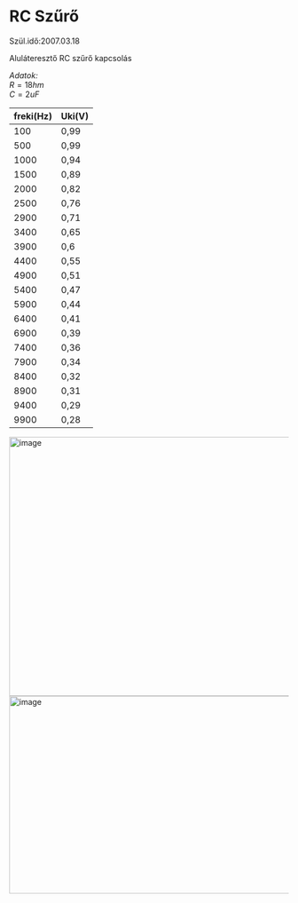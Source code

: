 # RC Szűrő  
Szül.idő:2007.03.18  

Aluláteresztő RC szűrő kapcsolás  

*Adatok:*    
$R=18hm$      
$C=2uF$        

|freki(Hz)|	Uki(V)|  
|---------|-------|
|100      |	  0,99|
|500	    |   0,99|
|1000	    |   0,94|
|1500	    |   0,89|
|2000	    |   0,82|
|2500	    |   0,76|
|2900	    |   0,71|
|3400	    |   0,65|
|3900	    |    0,6|
|4400	    |   0,55|
|4900	    |   0,51|
|5400	    |   0,47|
|5900	    |   0,44|
|6400	    |   0,41|
|6900	    |   0,39|
|7400	    |   0,36|
|7900	    |   0,34|
|8400	    |   0,32|
|8900	    |   0,31|
|9400	    |   0,29|
|9900	    |   0,28|




<img width="746" height="467" alt="image" src="https://github.com/user-attachments/assets/36862639-d5cf-4ec6-b09a-fcdaff599e59" />
<img width="658" height="356" alt="image" src="https://github.com/user-attachments/assets/42e9d778-8106-4ad5-81d1-5c8f2927b719" />
